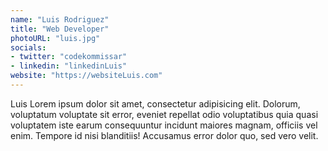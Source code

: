 ```yaml
---
name: "Luis Rodriguez"
title: "Web Developer"
photoURL: "luis.jpg"
socials: 
- twitter: "codekommissar"
- linkedin: "linkedinLuis"
website: "https://websiteLuis.com"
---
```


Luis Lorem ipsum dolor sit amet, consectetur adipisicing elit. Dolorum, voluptatum voluptate sit error, eveniet repellat odio voluptatibus quia quasi voluptatem iste earum consequuntur incidunt maiores magnam, officiis vel enim. Tempore id nisi blanditiis! Accusamus error dolor quo, sed vero velit.